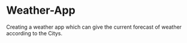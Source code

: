 # Weather-App
Creating a weather app which can give the current forecast of weather according to the Citys.
